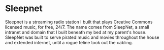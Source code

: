 Sleepnet
========

Sleepnet is a streaming radio station I built that plays Creative Commons licensed music, for free, 24/7. The name comes from SleepNet, a small intranet and domain that I built beneath my bed at my parent's house. SleepNet was built to serve pirated music and movies throughout the house and extended internet, until a rogue feline took out the cabling.
